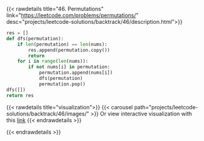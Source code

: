 {{< rawdetails title="46. Permutations" link="https://leetcode.com/problems/permutations/" 
	desc="projects/leetcode-solutions/backtrack/46/description.html">}}

```python
res = []
def dfs(permutation):
    if len(permutation) == len(nums):
        res.append(permutation.copy())
        return
    for i in range(len(nums)):
        if not nums[i] in permutation:
            permutation.append(nums[i])
            dfs(permutation)
            permutation.pop()
dfs([])
return res
```


{{< rawdetails title="visualization">}}
{{< carousel path="projects/leetcode-solutions/backtrack/46/images/" >}}
Or view interactive visualization with this [link](https://www.recursionvisualizer.com/?function_definition=nums%20%3D%20%5B1%2C2%2C3%5D%0Ares%20%3D%20%5B%5D%0Adef%20dfs%28permutation%29%3A%0A%20%20%20%20if%20len%28permutation%29%20%3D%3D%20len%28nums%29%3A%0A%20%20%20%20%20%20%20%20res.append%28permutation.copy%28%29%29%0A%20%20%20%20%20%20%20%20return%0A%20%20%20%20for%20i%20in%20range%28len%28nums%29%29%3A%0A%20%20%20%20%20%20%20%20if%20not%20nums%5Bi%5D%20in%20permutation%3A%0A%20%20%20%20%20%20%20%20%20%20%20%20permutation.append%28nums%5Bi%5D%29%0A%20%20%20%20%20%20%20%20%20%20%20%20dfs%28permutation%29%0A%20%20%20%20%20%20%20%20%20%20%20%20permutation.pop%28%29&function_call=dfs%28%5B%5D%29)
{{< endrawdetails >}}


{{< endrawdetails >}}